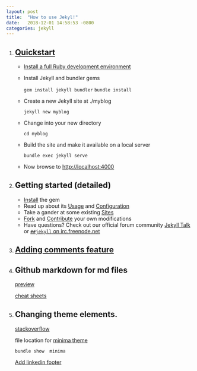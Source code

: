 ```yaml
---
layout: post
title:  "How to use Jekyl!"
date:   2018-12-01 14:58:53 -0800
categories: jekyll
---
```

1. ## [Quickstart](https://jekyllrb.com/docs/)
	
	* [Install a full Ruby development environment](https://jekyllrb.com/docs/installation/)
	* Install Jekyll and bundler gems
	
		`gem install jekyll bundler`
		`bundle install`
		
	* Create a new Jekyll site at ./myblog
		
		`jekyll new myblog`
		
	* Change into your new directory
	
		`cd myblog`
		
	* Build the site and make it available on a local server
	
		`bundle exec jekyll serve`

	* Now browse to <http://localhost:4000>

1. ## Getting started (detailed)

	* [Install](https://jekyllrb.com/docs/installation/) the gem
	* Read up about its [Usage](https://jekyllrb.com/docs/usage/) and [Configuration](https://jekyllrb.com/docs/configuration/)
	* Take a gander at some existing [Sites](https://github.com/jekyll/jekyll/wiki/sites)
	* [Fork](https://github.com/jekyll/jekyll/fork) and [Contribute](https://jekyllrb.com/docs/contributing/) your own modifications
	* Have questions? Check out our official forum community [Jekyll Talk](https://talk.jekyllrb.com/) or [`##jekyll` on irc.freenode.net](https://botbot.me/freenode/jekyll/)

1. ## [Adding comments feature](https://deepaksood619.github.io/technology/adding-comments-system-for-posts-in-jekyll/)

1. ## Github markdown for md files

   [preview](https://markdownlivepreview.com/)

   [cheat sheets](https://github.com/adam-p/markdown-here/wiki/Markdown-Cheatsheet)
   
1. ## Changing theme elements.

   [stackoverflow](https://stackoverflow.com/questions/43670690/suppress-blog-footer-in-jekyll-kramdown)
   
   file location for [minima theme](file:///C:/Ruby25-x64/lib/ruby/gems/2.5.0/gems/minima-2.5.0/)
   
	`bundle show  minima`
   
   [Add linkedin footer](https://gist.github.com/rashivkp/71a56304fecc6def1fa3)

